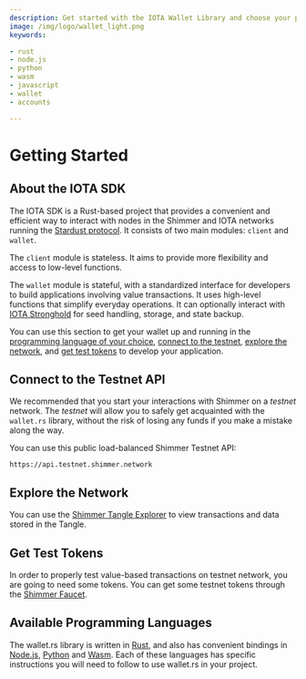 ```yaml
---
description: Get started with the IOTA Wallet Library and choose your programming language.
image: /img/logo/wallet_light.png
keywords:

- rust
- node.js
- python
- wasm
- javascript
- wallet
- accounts

---
```


# Getting Started

## About the IOTA SDK

The IOTA SDK is a Rust-based project that provides a convenient and efficient way to interact with nodes in the
Shimmer and IOTA networks running
the [Stardust protocol](https://wiki.iota.org/shimmer/develop/explanations/what-is-stardust). It consists of two main
modules: `client` and `wallet`.

The `client` module is stateless. It aims to provide more flexibility and access to low-level functions.

The `wallet` module is stateful, with a standardized interface for developers to build applications involving value
transactions. It uses high-level functions that simplify everyday operations. It can optionally interact
with [IOTA Stronghold](https://github.com/iotaledger/stronghold.rs/) for seed handling, storage, and state backup.

You can use this section to get your wallet up and running in
the [programming language of your choice](#available-programming-languages),
[connect to the testnet](#connect-to-the-testnet-api), [explore the network](#explore-the-network),
and [get test tokens](#get-test-tokens) to develop your application.

## Connect to the Testnet API

We recommended that you start your interactions with Shimmer on a _testnet_ network. The _testnet_ will allow you to
safely get acquainted with the `wallet.rs` library, without the risk of losing any funds if you make a mistake along the
way.

You can use this public load-balanced Shimmer Testnet API:

```plaintext
https://api.testnet.shimmer.network
```

## Explore the Network

You can use the [Shimmer Tangle Explorer](https://explorer.shimmer.network/testnet) to view transactions and data stored
in the Tangle.

## Get Test Tokens

In order to properly test value-based transactions on testnet network, you are going to need some tokens. You can get
some testnet tokens through the [Shimmer Faucet](https://faucet.testnet.shimmer.network).

## Available Programming Languages

The wallet.rs library is written in [Rust](./rust.mdx), and also has convenient bindings
in [Node.js](./nodejs.mdx), [Python](./python.mdx) and [Wasm](./wasm.mdx). Each of these languages has specific
instructions you will need to follow to use wallet.rs in your project. 